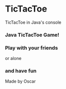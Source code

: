 # TicTacToe
TicTacToe in Java's console

### Java TicTacToe Game!
### Play with your friends
or alone
### and have fun

Made by Oscar
